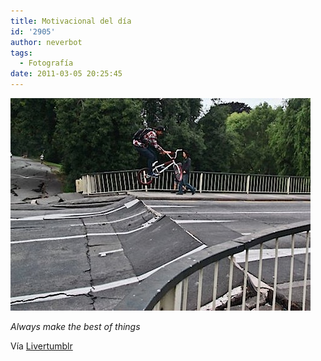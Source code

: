 ```yaml
---
title: Motivacional del día
id: '2905'
author: neverbot
tags:
  - Fotografía
date: 2011-03-05 20:25:45
---
```


![201103052025.jpg](./motivacional-del-dia/201103052025.jpg)

_Always make the best of things_

Vía [Livertumblr](http://livercake.tumblr.com/post/3445745072/always-make-the-best-of-things-via-nervioso)
